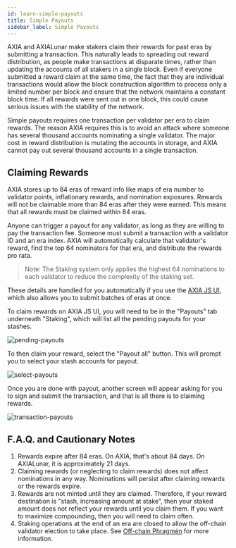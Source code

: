 ```yaml
---
id: learn-simple-payouts
title: Simple Payouts
sidebar_label: Simple Payouts
---
```


AXIA and AXIALunar make stakers claim their rewards for past eras by submitting a transaction. This naturally leads to spreading out reward distribution, as people make transactions at disparate times, rather than updating the accounts of all stakers in a single block. Even if everyone submitted a reward claim at the same time, the fact that they are individual transactions would allow the block construction algorithm to process only a limited number per block and ensure that the network maintains a constant block time. If all rewards were sent out in one block, this could cause serious issues with the stability of the network.

Simple payouts requires one transaction per validator per era to claim rewards. The reason AXIA requires this is to avoid an attack where someone has several thousand accounts nominating a single validator. The major cost in reward distribution is mutating the accounts in storage, and AXIA cannot pay out several thousand accounts in a single transaction.

## Claiming Rewards

AXIA stores up to 84 eras of reward info like maps of era number to validator points, inflationary rewards, and nomination exposures. Rewards will not be claimable more than 84 eras after they were earned. This means that all rewards must be claimed within 84 eras.

Anyone can trigger a payout for any validator, as long as they are willing to pay the transaction fee. Someone must submit a transaction with a validator ID and an era index. AXIA will automatically calculate that validator's reward, find the top 64 nominators for that era, and distribute the rewards pro rata.

> Note: The Staking system only applies the highest 64 nominations to each validator to reduce the complexity of the staking set.

These details are handled for you automatically if you use the [AXIA JS UI](https://AXIA.js.org/apps/#/staking/payout), which also allows you to submit batches of eras at once.

To claim rewards on AXIA JS UI, you will need to be in the "Payouts" tab underneath "Staking", which will list all the pending payouts for your stashes.

![pending-payouts](assets/AXIA_payout_screen.png)

To then claim your reward, select the "Payout all" button. This will prompt you to select your stash accounts for payout.

![select-payouts](assets/AXIA_payout_stakers.png)

Once you are done with payout, another screen will appear asking for you to sign and submit the transaction, and that is all there is to claiming rewards.

![transaction-payouts](assets/AXIA_payout_transaction.png)

## F.A.Q. and Cautionary Notes

1. Rewards expire after 84 eras. On AXIA, that's about 84 days. On AXIALunar, it is approximately 21 days.
1. Claiming rewards (or neglecting to claim rewards) does not affect nominations in any way. Nominations will persist after claiming rewards or the rewards expire.
1. Rewards are not minted until they are claimed. Therefore, if your reward destination is "stash, increasing amount at stake", then your staked amount does not reflect your rewards until you claim them. If you want to maximize compounding, then you will need to claim often.
1. Staking operations at the end of an era are closed to allow the off-chain validator election to take place. See [Off-chain Phragmén](learn-phragmen#off-chain-phragmen) for more information.
